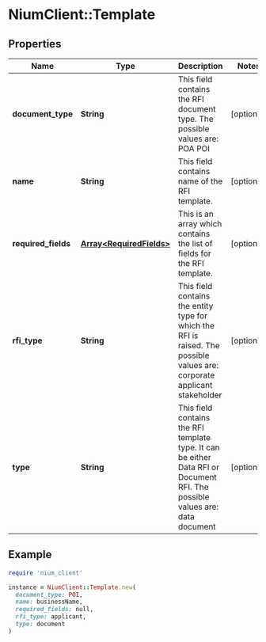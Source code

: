 # NiumClient::Template

## Properties

| Name | Type | Description | Notes |
| ---- | ---- | ----------- | ----- |
| **document_type** | **String** | This field contains the RFI document type. The possible values are: POA POI | [optional] |
| **name** | **String** | This field contains name of the RFI template. | [optional] |
| **required_fields** | [**Array&lt;RequiredFields&gt;**](RequiredFields.md) | This is an array which contains the list of fields for the RFI template. | [optional] |
| **rfi_type** | **String** | This field contains the entity type for which the RFI is raised. The possible values are: corporate applicant stakeholder | [optional] |
| **type** | **String** | This field contains the RFI template type. It can be either Data RFI or Document RFI. The possible values are: data document | [optional] |

## Example

```ruby
require 'nium_client'

instance = NiumClient::Template.new(
  document_type: POI,
  name: businessName,
  required_fields: null,
  rfi_type: applicant,
  type: document
)
```

